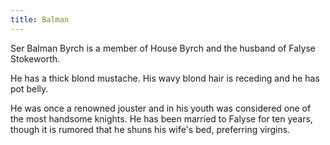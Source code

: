 ```yaml
---
title: Balman
---
```


Ser Balman Byrch is a member of House Byrch and the husband of Falyse Stokeworth.

He has a thick blond mustache. His wavy blond hair is receding and he has pot belly.

He was once a renowned jouster and in his youth was considered one of the most handsome knights. He has been married to Falyse for ten years, though it is rumored that he shuns his wife's bed, preferring virgins.


